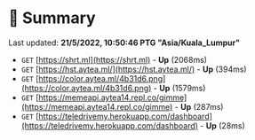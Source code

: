 # 📖 Summary
Last updated: **21/5/2022, 10:50:46 PTG "Asia/Kuala_Lumpur"**

- `GET` [https://shrt.ml](https://shrt.ml) - **Up** (2068ms)
- `GET` [https://hst.aytea.ml/](https://hst.aytea.ml/) - **Up** (394ms)
- `GET` [https://color.aytea.ml/4b31d6.png](https://color.aytea.ml/4b31d6.png) - **Up** (1579ms)
- `GET` [https://memeapi.aytea14.repl.co/gimme](https://memeapi.aytea14.repl.co/gimme) - **Up** (287ms)
- `GET` [https://teledrivemy.herokuapp.com/dashboard](https://teledrivemy.herokuapp.com/dashboard) - **Up** (28ms)
